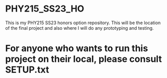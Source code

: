 # PHY215_SS23_HO
This is my PHY215 SS23 honors option repository.
This will be the location of the final project and also where I will do any prototyping and testing.

# For anyone who wants to run this project on their local, please consult SETUP.txt